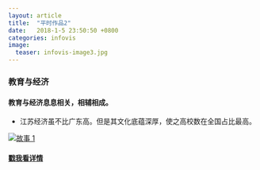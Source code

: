 ```yaml
---
layout: article
title:  "平时作品2"
date:   2018-1-5 23:50:50 +0800
categories: infovis
image:
  teaser: infovis-image3.jpg
---
```

### 教育与经济

#### 教育与经济息息相关，相辅相成。
- 江苏经济虽不比广东高。但是其文化底蕴深厚，使之高校数在全国占比最高。

<div class='tableauPlaceholder' id='viz1515305283172' style='position: relative'>
         <noscript><a href='#'><img alt='故事 1 ' 
         src='https:&#47;&#47;public.tableau.com&#47;static&#47;images&#47;GD&#47;GDP_244&#47;1_1&#47;1_rss.png' style='border: none' /></a>
         </noscript>
         <object class='tableauViz'  style='display:none;'><param name='host_url' value='https%3A%2F%2Fpublic.tableau.com%2F' /> <param name='embed_code_version' value='3' /> <param name='site_root' value='' /><param name='name' value='GDP_244&#47;1_1' /><param name='tabs' value='no' /><param name='toolbar' value='yes' /><param name='static_image' value='https:&#47;&#47;public.tableau.com&#47;static&#47;images&#47;GD&#47;GDP_244&#47;1_1&#47;1.png' /> <param name='animate_transition' value='yes' /><param name='display_static_image' value='yes' /><param name='display_spinner' value='yes' /><param name='display_overlay' value='yes' /><param name='display_count' value='yes' />
         </object>
</div>                
<script type='text/javascript'>                    var divElement = document.getElementById('viz1515305283172');                    var vizElement = divElement.getElementsByTagName('object')[0];                    vizElement.style.width='916px';vizElement.style.height='991px';                    var scriptElement = document.createElement('script');                    scriptElement.src = 'https://public.tableau.com/javascripts/api/viz_v1.js';                    vizElement.parentNode.insertBefore(scriptElement, vizElement);                
</script>



#### [戳我看详情](https://public.tableau.com/profile/shuyiho#!/vizhome/GDP_244/1_1)